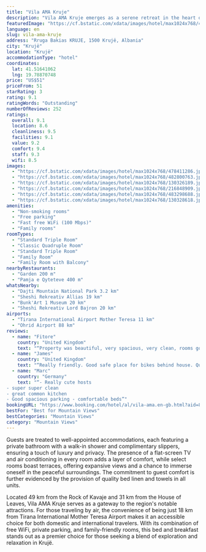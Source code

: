 ```yaml
---
title: "Vila AMA Kruje"
description: "Vila AMA Kruje emerges as a serene retreat in the heart of Krujë, a mere 31 km from the bustling Skanderbeg Square."
featuredImage: "https://cf.bstatic.com/xdata/images/hotel/max1024x768/478411286.jpg?k=2edd449152b8c327b1071e57722d8886917644faf19d3ede53487055709af03c&o=&hp=1"
language: en
slug: vila-ama-kruje
address: "Rruga Bakias KRUJE, 1500 Krujë, Albania"
city: "Krujë"
location: "Krujë"
accommodationType: "hotel"
coordinates:
  lat: 41.51641062
  lng: 19.78870748
price: "US$51"
priceFrom: 51
starRating: 3
rating: 9.1
ratingWords: "Outstanding"
numberOfReviews: 252
ratings:
  overall: 9.1
  location: 8.6
  cleanliness: 9.5
  facilities: 9.1
  value: 9.2
  comfort: 9.4
  staff: 9.3
  wifi: 8.5
images:
  - "https://cf.bstatic.com/xdata/images/hotel/max1024x768/478411286.jpg?k=2edd449152b8c327b1071e57722d8886917644faf19d3ede53487055709af03c&o=&hp=1"
  - "https://cf.bstatic.com/xdata/images/hotel/max1024x768/482800763.jpg?k=03f826207b6841b92255402df2bb85455b947e63f931ec72f65b6b7ff31be828&o=&hp=1"
  - "https://cf.bstatic.com/xdata/images/hotel/max1024x768/130326189.jpg?k=ff0e67a1ebc3e591da0bb26cee53dd4655a4f7349a3bf52d21ed9819ec3b85c0&o=&hp=1"
  - "https://cf.bstatic.com/xdata/images/hotel/max1024x768/216848909.jpg?k=574919ce7fcdc566da31927fdc8e0e9e56ce13f3cb467d2718de49c3f6a7cf49&o=&hp=1"
  - "https://cf.bstatic.com/xdata/images/hotel/max1024x768/483298688.jpg?k=bb4defc39e43e80527a95a80492399d13b32b33ed9175f5e0e1dfa36a073d6dd&o=&hp=1"
  - "https://cf.bstatic.com/xdata/images/hotel/max1024x768/130328618.jpg?k=a782f41bebb1dcb17e7c455329bf884edb46406a14136f28df34277ecfefd5ba&o=&hp=1"
amenities:
  - "Non-smoking rooms"
  - "Free parking"
  - "Fast free WiFi (100 Mbps)"
  - "Family rooms"
roomTypes:
  - "Standard Triple Room"
  - "Classic Quadruple Room"
  - "Standard Triple Room"
  - "Family Room"
  - "Family Room with Balcony"
nearbyRestaurants:
  - "Garden 200 m"
  - "Pamja e Qyteteve 400 m"
whatsNearby:
  - "Dajti Mountain National Park 3.2 km"
  - "Sheshi Rekreativ Allias 19 km"
  - "Bunk'Art 1 Museum 20 km"
  - "Sheshi Rekreativ Lord Bajron 20 km"
airports:
  - "Tirana International Airport Mother Teresa 11 km"
  - "Ohrid Airport 88 km"
reviews:
  - name: "Fitore"
    country: "United Kingdom"
    text: "“Property was beautiful, very spacious, very clean, rooms good size, good location! Besnik the owner was easy to be in contact. The view from the house was amazing. The workers Mr & Mrs Saba were wonderful we had a great chat with them great...”"
  - name: "James"
    country: "United Kingdom"
    text: "“Really friendly. Good safe place for bikes behind house. Quiet.”"
  - name: "Marc"
    country: "Germany"
    text: "“- Really cute hosts
- super super clean
- great common kitchen
- Good spacious parking - comfortable beds”"
bookingURL: "https://www.booking.com/hotel/al/vila-ama.en-gb.html?aid=8035640"
bestFor: "Best for Mountain Views"
bestCategories: "Mountain Views"
category: "Mountain Views"
---
```


Guests are treated to well-appointed accommodations, each featuring a private bathroom with a walk-in shower and complimentary slippers, ensuring a touch of luxury and privacy. The presence of a flat-screen TV and air conditioning in every room adds a layer of comfort, while select rooms boast terraces, offering expansive views and a chance to immerse oneself in the peaceful surroundings. The commitment to guest comfort is further evidenced by the provision of quality bed linen and towels in all units.

Located 49 km from the Rock of Kavaje and 31 km from the House of Leaves, Vila AMA Kruje serves as a gateway to the region's notable attractions. For those traveling by air, the convenience of being just 18 km from Tirana International Mother Teresa Airport makes it an accessible choice for both domestic and international travelers. With its combination of free WiFi, private parking, and family-friendly rooms, this bed and breakfast stands out as a premier choice for those seeking a blend of exploration and relaxation in Krujë.